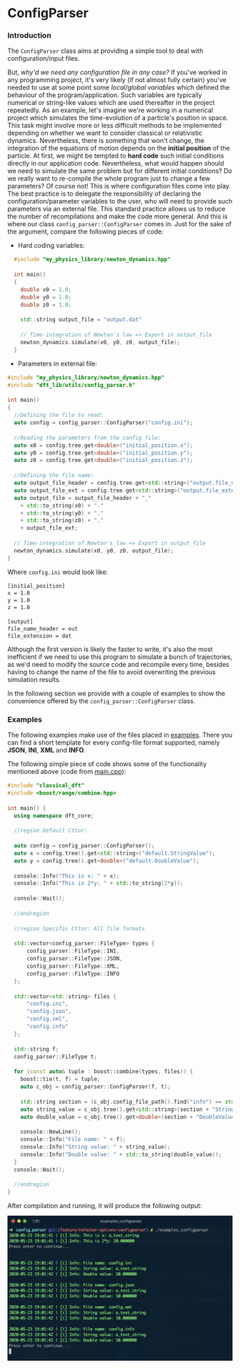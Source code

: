 # ConfigParser

### Introduction

The `ConfigParser` class aims at providing a simple tool to deal with configuration/input files. 

But, *why'd we need any configuration file in any case?* If you've worked in any programming project, it's very likely (if not almost fully certain) you've needed to use at some point some *local/global variables* which defined the behaviour of the program/application. Such variables are typically numerical or string-like values which are used thereafter in the project repeatedly. As an example, let's imagine we're working in a numerical project which simulates the time-evolution of a particle's position in space. This task might involve more or less difficult methods to be implemented depending on whether we want to consider classical or relativistic dynamics. Nevertheless, there is something that won't change, the integration of the equations of motion depends on the **initial position** of the particle. At first, we might be tempted to **hard code** such initial conditions directly in our application code. Nevertheless, what would happen should we need to simulate the same problem but for different initial conditions? Do we really want to re-compile the whole program just to change a few parameters? Of course not! This is where configuration files come into play. The best practice is to delegate the responsibility of declaring the configuration/parameter variables to the user, who will need to provide such parameters via an external file. This standard practice allows us to reduce the number of recompilations and make the code more general. And this is where our class `config_parser::ConfigParser` comes in. Just for the sake of the argument, compare the following pieces of code:

* Hard coding variables:

```c++
  #include "my_physics_library/newton_dynamics.hpp"
  
  int main()
  {
    double x0 = 1.0;
    double y0 = 1.0;
    double z0 = 1.0;
    
    std::string output_file = "output.dat"
      
    // Time-integration of Newton's law => Export in output_file
    newton_dynamics.simulate(x0, y0, z0, output_file);
  }
```

* Parameters in external file:

```c++
#include "my_physics_library/newton_dynamics.hpp"
#include "dft_lib/utils/config_parser.h"

int main()
{
  //Defining the file to read:
  auto config = config_parser::ConfigParser("config.ini");
    
  //Reading the parameters from the config file:
  auto x0 = config.tree.get<double>("initial_position.x");
  auto y0 = config.tree.get<double>("initial_position.y");
  auto z0 = config.tree.get<double>("initial_position.z");
  
  //Defining the file name:
  auto output_file_header = config.tree.get<std::string>("output.file_name_header");
  auto output_file_ext = config.tree.get<std::string>("output.file_extension");
  auto output_file = output_file_header + "_" 
    + std::to_string(x0) + "." 
    + std::to_string(y0) + "." 
    + std::to_string(z0) + "." 
    + output_file_ext;
      
  // Time-integration of Newton's law => Export in output_file
  newton_dynamics.simulate(x0, y0, z0, output_file);
}
```

Where `config.ini` would look like:

```
[initial_position]
x = 1.0
y = 1.0
z = 1.0
  
[output]
file_name_header = out
file_extension = dat
```

Although the first version is likely the faster to write, it's also the most inefficient if we need to use this program to simulate a bunch of trajectories, as we'd need to modify the source code and recompile every time, besides having to change the name of the file to avoid overwriting the previous simulation results. 

In the following section we provide with a couple of examples to show the convenience offered by the `config_parser::ConfigParser` class.

### Examples

The following examples make use of the files placed in [examples](config_files/). There you can find a short template for every config-file format supported, namely **JSON**, **INI**, **XML** and **INFO**. 

The following simple piece of code shows some of the functionality mentioned above (code from [main.cpp](main.cpp)):  

```c++
#include "classical_dft"
#include <boost/range/combine.hpp>

int main() {
  using namespace dft_core;

  //region Default Cttor:

  auto config = config_parser::ConfigParser();
  auto x = config.tree().get<std::string>("default.StringValue");
  auto y = config.tree().get<double>("default.DoubleValue");

  console::Info("This is x: " + x);
  console::Info("This is 2*y: " + std::to_string(2*y));

  console::Wait();

  //endregion

  //region Specific Cttor: All file formats

  std::vector<config_parser::FileType> types {
      config_parser::FileType::INI,
      config_parser::FileType::JSON,
      config_parser::FileType::XML,
      config_parser::FileType::INFO
  };

  std::vector<std::string> files {
      "config.ini",
      "config.json",
      "config.xml",
      "config.info"
  };

  std::string f;
  config_parser::FileType t;

  for (const auto& tuple : boost::combine(types, files)) {
    boost::tie(t, f) = tuple;
    auto c_obj = config_parser::ConfigParser(f, t);

    std::string section = (c_obj.config_file_path().find("info") == std::string::npos) ? "default." : "";
    auto string_value = c_obj.tree().get<std::string>(section + "StringValue");
    auto double_value = c_obj.tree().get<double>(section + "DoubleValue");

    console::NewLine();
    console::Info("File name: " + f);
    console::Info("String value: " + string_value);
    console::Info("Double value: " + std::to_string(double_value));
  }
  console::Wait();

  //endregion
}
```

After compilation and running, it will produce the following output:

![console-output](figures/console-output.png)